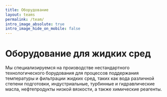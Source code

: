```yaml
---
title: Оборудование
layout: teams
permalink: /team/
intro_image_absolute: true
intro_image_hide_on_mobile: false
---
```


# Оборудование для жидких сред

Мы специализируемся на производстве нестандартного технологического борудования для процессов поддержания температуры и фильтрации жидких сред, таких как вода различной степени подготовки, индустриальные, турбинные и гидравлические масла, нефтепродукты низкой вязкости, а также химические реагенты.
